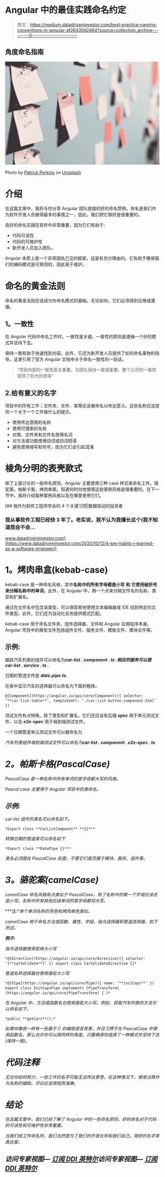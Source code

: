 # Angular 中的最佳实践命名约定

> 原文：<https://medium.datadriveninvestor.com/best-practice-naming-conventions-in-angular-af26430d2464?source=collection_archive---------0----------------------->

## 角度命名指南

![](img/24a5f72725c0899ac474564f19862dd2.png)

Photo by [Patrick Perkins](https://unsplash.com/@stay_in_touch?utm_source=medium&utm_medium=referral) on [Unsplash](https://unsplash.com?utm_source=medium&utm_medium=referral)

# 介绍

在这篇文章中，我将与你分享 Angular 团队提倡的好的命名惯例。命名是我们作为软件开发人员做得最多的事情之一，因此，我们把它做好是很重要的。

良好的命名实践在软件中非常重要，因为它们有助于:

*   代码可读性
*   代码的可维护性
*   新开发人员加入团队。

Angular 本质上是一个非常固执己见的框架，这是有充分理由的。它有助于确保我们的编码模式是可预测的，因此易于维护。

# 命名的黄金法则

命名的黄金法则应该成为你命名模式的基础。无论如何，它们必须得到应用或遵循。

## **1。一致性**

在 Angular 代码中命名工件时，一致性是关键。一致性的原则是遵循一个好的模式并坚持下去。

保持一致有助于快速找到内容。此外，它还为新开发人员提供了如何命名事物的指导。这里引用了官方 Angular 文档中关于命名一致性的一段话。

> “项目内部的一致性至关重要。与团队保持一致很重要。整个公司的一致性提供了巨大的效率”

## 2.给有意义的名字

项目中的所有工件；文件夹、文件、类等应该被命名以传达意义。这些名称应该提供一个关于一个工件做什么的提示。

*   使用传达意图的名称
*   使用可搜索的名称
*   对类、文件夹和文件名使用名词
*   对方法或功能使用动词或动词短语
*   避免使用缩写和符号，因为它们会引起混淆

# 棱角分明的表壳款式

除了上面讨论的一般命名原则，Angular 主要使用三种 case 样式来命名工件。骆驼案，帕斯卡案，烤肉串案。知道何时何地使用这些案例风格是很重要的。在下一节中，我将介绍每种案例风格以及在哪里使用它们。

[](https://www.datadriveninvestor.com/2020/10/12/4-key-habits-i-learned-as-a-software-engineer/) [## 我作为软件工程师学会的 4 个关键习惯|数据驱动的投资者

### 我从事软件工程已经快 3 年了。老实说，我不认为我擅长这个(我不知道我会不会…

www.datadriveninvestor.com](https://www.datadriveninvestor.com/2020/10/12/4-key-habits-i-learned-as-a-software-engineer/) 

# **1。烤肉串盒(kebab-case)**

kebab-case 是一种命名风格，其中**名称中的所有字母都是小写** **和** **它使用破折号来分隔名称中的单词**。此外，在 Angular 中，用一个点来分隔文件名的名称、类型和扩展名。

通过在文件名中包含该类型，可以很容易地使用文本编辑器或 IDE 找到特定的文件类型。此外，它们还为自动化任务提供模式匹配。

kebab-case 用于命名文件夹、组件选择器、文件和 Angular 应用程序本身。Angular 项目中的典型文件包括组件文件、服务文件、模板文件、模块文件等。

## 示例:

跟踪汽车列表的组件可以命名为***car-list . component . ts .***相应的服务可以是***car-list . service . ts .***

日期的管道文件是 ***date.pipe.ts.***

在表中显示汽车的选择器可以命名为下面的粗体。

```
@[Component](https://angular.io/api/core/Component)({ selector: ‘**car-list-table**’, templateUrl: ‘./car-list-button.component.html’ })
```

测试文件有点特殊。除了类型和扩展名，它们还应该有后缀 ***spec*** 用于单元测试文件，以及 ***e2e-spec*** 用于端到端测试文件。

一个日期管道单元测试文件可以被命名为

*汽车列表组件端到端测试文件可以命名为**car-list . component . e2e-spec . ts***

# ***2。帕斯卡格(PascalCase)***

*PascalCase 是一种名称中所有单词的首字母都大写的风格。*

*Pascal case 主要用于 Angular 项目中的类命名。*

## *示例:*

*car-list 组件的类名可以命名如下。*

```
*Export class **CarListCompoent** **{}***
```

*转换日期的管道类可以命名如下*

```
*Export class **DatePipe {}***
```

*类名必须跟在 PascalCase 后面，不管它们是否属于模块、服务、组件等。*

# ***3。骆驼案(camelCase)***

*camelCase 命名风格有点类似于 PascalCase，除了名称中的第一个字母应该总是小写。名称中所有其他后续单词的首字母都将大写。*

***注:**单个单词名称的茶色和烤肉串色类似。*

*camelCase 用于命名方法或函数、属性、字段、指令选择器和管道选择器，如下所述。*

***例子:***

*指令选择器使用驼峰大小写*

```
*@[Directive](https://angular.io/api/core/Directive)({ selector: ‘[**carValidate**]’ }) export class CarValidateDirective {}*
```

*管道名称选择器也使用骆驼大小写*

```
*@[Pipe](https://angular.io/api/core/Pipe)({ name: ‘**initCaps**’ }) export class InitCapsPipe implements [PipeTransform](https://angular.io/api/core/PipeTransform) { }*
```

*在 Angular 中，方法或函数名也使用骆驼大小写。例如，获取汽车列表的方法可以命名如下。*

```
*public **getCars**();*
```

*如果你像我一样有一些基于 C 的编程语言背景，并且习惯于在 PascalCase 中使用函数名。那么也许你可以用同样的角度。只要确保你选择了一种模式并坚持下去(保持一致)。*

# *代码注释*

*无论你如何努力，一些工件的名字可能无法传达意思。在这种情况下，使用注释作为名称的辅助。评论应该简短而准确。*

# *结论*

*在这篇文章中，我们已经了解了 Angular 中的一些命名原则。好的命名对于代码的可读性和可维护性非常重要。*

*当我们给工件命名时，我们当然是为了我们的开发伙伴和我们自己。用好的名字来表达爱。*

## *访问专家视图— [订阅 DDI 英特尔](https://datadriveninvestor.com/ddi-intel)访问专家视图— [订阅 DDI 英特尔](https://datadriveninvestor.com/ddi-intel)*